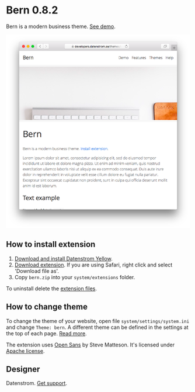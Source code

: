 Bern 0.8.2
==========
Bern is a modern business theme. [See demo](https://developers.datenstrom.se/themes/bern).

<p align="center"><img src="bern-screenshot.png?raw=true" alt="Screenshot"></p>

## How to install extension

1. [Download and install Datenstrom Yellow](https://github.com/datenstrom/yellow/).
2. [Download extension](https://github.com/datenstrom/yellow-extensions/raw/master/zip/bern.zip). If you are using Safari, right click and select 'Download file as'.
3. Copy `bern.zip` into your `system/extensions` folder.

To uninstall delete the [extension files](extension.ini).

## How to change theme

To change the theme of your website, open file `system/settings/system.ini` and change `Theme: bern`. A different theme can be defined in the settings at the top of each page. [Read more](https://developers.datenstrom.se/help/adjusting-system#system-settings).

The extension uses [Open Sans](http://www.opensans.com) by Steve Matteson. It's licensed under [Apache license](https://opensource.org/licenses/Apache-2.0).

## Designer

Datenstrom. [Get support](https://developers.datenstrom.se/help/support).
